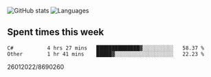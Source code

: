 ![GitHub stats](https://github-readme-stats.vercel.app/api?username=emipa606&theme=github_dark&show_icons=true) 
![Languages](https://github-readme-stats.vercel.app/api/top-langs/?username=emipa606&theme=github_dark&layout=compact)

## Spent times this week
<!--START_SECTION:waka-->

```text
C#           4 hrs 27 mins   ██████████████▓░░░░░░░░░░   58.37 %
Other        1 hr 41 mins    █████▓░░░░░░░░░░░░░░░░░░░   22.23 %
```

<!--END_SECTION:waka-->


26012022/8690260
